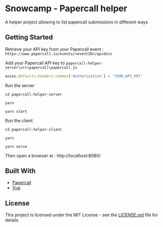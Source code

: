 # Snowcamp - Papercall helper

A helper project allowing to list papercall submissions in different ways

## Getting Started

Retrieve your API key from your Papercall event : `https://www.papercall.io/events/<eventID>/apidocs`

Add your Papercall API key to `papercall-helper-server\src\papercall\papercall.js`

```javascript
axios.defaults.headers.common['Authorization'] = 'YOUR_API_KEY'
```

Run the server

```
cd papercall-helper-server

yarn

yarn start
```
Run the client

```
cd papercall-helper-client

yarn

yarn serve
```

Then open a browser at : http://localhost:8080/

## Built With

* [Papercall](https://www.papercall.io/)
* [Vue](https://vuejs.org/)

## License

This project is licensed under the MIT License - see the [LICENSE.md](LICENSE.md) file for details

